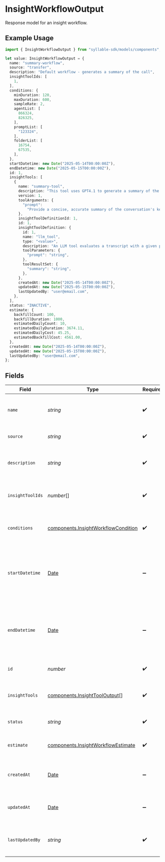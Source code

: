 # InsightWorkflowOutput

Response model for an insight workflow.

## Example Usage

```typescript
import { InsightWorkflowOutput } from "syllable-sdk/models/components";

let value: InsightWorkflowOutput = {
  name: "summary-workflow",
  source: "transfer",
  description: "Default workflow - generates a summary of the call",
  insightToolIds: [
    1,
  ],
  conditions: {
    minDuration: 120,
    maxDuration: 600,
    sampleRate: 2,
    agentList: [
      866324,
      826325,
    ],
    promptList: [
      "123324",
    ],
    folderList: [
      16754,
      67535,
    ],
  },
  startDatetime: new Date("2025-05-14T00:00:00Z"),
  endDatetime: new Date("2025-05-15T00:00:00Z"),
  id: 1,
  insightTools: [
    {
      name: "summary-tool",
      description: "This tool uses GPT4.1 to generate a summary of the call",
      version: 1,
      toolArguments: {
        "prompt":
          "Provide a concise, accurate summary of the conversation's key points, focusing on the user's goal and how the agent responded",
      },
      insightToolDefinitionId: 1,
      id: 1,
      insightToolDefinition: {
        id: 1,
        name: "llm_tool",
        type: "<value>",
        description: "An LLM tool evaluates a transcript with a given prompt",
        toolParameters: {
          "prompt": "string",
        },
        toolResultSet: {
          "summary": "string",
        },
      },
      createdAt: new Date("2025-05-14T00:00:00Z"),
      updatedAt: new Date("2025-05-15T00:00:00Z"),
      lastUpdatedBy: "user@email.com",
    },
  ],
  status: "INACTIVE",
  estimate: {
    backfillCount: 100,
    backfillDuration: 1000,
    estimatedDailyCount: 10,
    estimatedDailyDuration: 3674.11,
    estimatedDailyCost: 45.25,
    estimatedBackfillCost: 4561.00,
  },
  createdAt: new Date("2025-05-14T00:00:00Z"),
  updatedAt: new Date("2025-05-15T00:00:00Z"),
  lastUpdatedBy: "user@email.com",
};
```

## Fields

| Field                                                                                              | Type                                                                                               | Required                                                                                           | Description                                                                                        | Example                                                                                            |
| -------------------------------------------------------------------------------------------------- | -------------------------------------------------------------------------------------------------- | -------------------------------------------------------------------------------------------------- | -------------------------------------------------------------------------------------------------- | -------------------------------------------------------------------------------------------------- |
| `name`                                                                                             | *string*                                                                                           | :heavy_check_mark:                                                                                 | Human-readable name of insight workflow                                                            | summary-workflow                                                                                   |
| `source`                                                                                           | *string*                                                                                           | :heavy_check_mark:                                                                                 | Source of the insight workflow                                                                     | agent                                                                                              |
| `description`                                                                                      | *string*                                                                                           | :heavy_check_mark:                                                                                 | Text description of insight workflow                                                               | Default workflow - generates a summary of the call                                                 |
| `insightToolIds`                                                                                   | *number*[]                                                                                         | :heavy_check_mark:                                                                                 | List of IDs of insight tool configurations used in the workflow                                    | [<br/>1<br/>]                                                                                      |
| `conditions`                                                                                       | [components.InsightWorkflowCondition](../../models/components/insightworkflowcondition.md)         | :heavy_check_mark:                                                                                 | Model for the conditions that trigger an insight workflow.                                         |                                                                                                    |
| `startDatetime`                                                                                    | [Date](https://developer.mozilla.org/en-US/docs/Web/JavaScript/Reference/Global_Objects/Date)      | :heavy_minus_sign:                                                                                 | Timestamp for when the insight workflow should start. An empty value indicates start on activation | 2025-05-14T00:00:00Z                                                                               |
| `endDatetime`                                                                                      | [Date](https://developer.mozilla.org/en-US/docs/Web/JavaScript/Reference/Global_Objects/Date)      | :heavy_minus_sign:                                                                                 | Timestamp of when the insight workflow should end. An empty value indicates no end                 | 2025-05-15T00:00:00Z                                                                               |
| `id`                                                                                               | *number*                                                                                           | :heavy_check_mark:                                                                                 | Internal ID of the insight workflow                                                                | 1                                                                                                  |
| `insightTools`                                                                                     | [components.InsightToolOutput](../../models/components/insighttooloutput.md)[]                     | :heavy_check_mark:                                                                                 | List of insight tool configurations used in the workflow                                           |                                                                                                    |
| `status`                                                                                           | *string*                                                                                           | :heavy_check_mark:                                                                                 | Status of the insight workflow                                                                     | ACTIVE                                                                                             |
| `estimate`                                                                                         | [components.InsightWorkflowEstimate](../../models/components/insightworkflowestimate.md)           | :heavy_check_mark:                                                                                 | Response model for an insight workflow.                                                            |                                                                                                    |
| `createdAt`                                                                                        | [Date](https://developer.mozilla.org/en-US/docs/Web/JavaScript/Reference/Global_Objects/Date)      | :heavy_minus_sign:                                                                                 | Timestamp at which the insight workflow was created                                                | 2025-05-14T00:00:00Z                                                                               |
| `updatedAt`                                                                                        | [Date](https://developer.mozilla.org/en-US/docs/Web/JavaScript/Reference/Global_Objects/Date)      | :heavy_minus_sign:                                                                                 | Timestamp of most recent update to the insight workflow                                            | 2025-05-15T00:00:00Z                                                                               |
| `lastUpdatedBy`                                                                                    | *string*                                                                                           | :heavy_check_mark:                                                                                 | Email of user who last updated Insight Workflow                                                    | user@email.com                                                                                     |